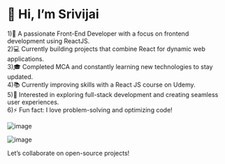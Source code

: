 <h1> 👋 Hi, I’m Srivijai</h1>
1)🌱 A passionate Front-End Developer with a focus on frontend development using ReactJS.</br>
2)💻 Currently building projects that combine React for dynamic web applications.</br>
3)🎓 Completed MCA and constantly learning new technologies to stay updated.</br>
4)📚 Currently improving skills with a React JS course on Udemy.</br>
5)🚀 Interested in exploring full-stack development and creating seamless user experiences.</br>
6)⚡ Fun fact: I love problem-solving and optimizing code!

![image](https://github.com/user-attachments/assets/790d10c1-a834-4ad7-a3ea-be2a8502ad6a)

![image](https://github.com/user-attachments/assets/e42f495b-9eeb-446f-ade3-ecceac65cb14)

Let’s collaborate on open-source projects!
